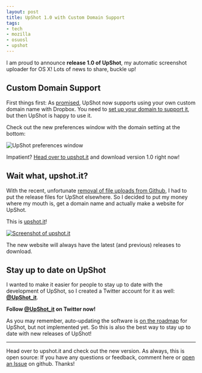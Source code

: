 ```yaml
---
layout: post
title: UpShot 1.0 with Custom Domain Support
tags:
- tech
- mozilla
- osuosl
- upshot
---
```


I am proud to announce **release 1.0 of UpShot**, my automatic screenshot uploader for OS X! Lots of news to share, buckle up!

## Custom Domain Support

First things first: As [promised][upshot-post], UpShot now supports using your own custom domain name with Dropbox. You need to [set up your domain to support it][custom-domain], but then UpShot is happy to use it.

[upshot-post]: /2012/11/27/upshot-osx-screenshot-sharing-with-dropbox/
[custom-domain]: /2012/12/09/custom-domain-with-dropbox/

Check out the new preferences window with the domain setting at the bottom:

![UpShot preferences window](/media/2012/upshot-preferences.png)

Impatient? [Head over to upshot.it][upshot.it] and download version 1.0 right now!

## Wait what, upshot.it?

With the recent, unfortunate [removal of file uploads from Github][ex-uploads], I had to put the release files for UpShot elsewhere. So I decided to put my money where my mouth is, get a domain name and actually make a website for UpShot.

This is [upshot.it][upshot.it]!

[![Screenshot of upshot.it](/media/2012/upshot-it.png)][upshot.it]

The new website will always have the latest (and previous) releases to download.

[ex-uploads]: https://github.com/blog/1302-goodbye-uploads
[upshot.it]: http://upshot.it

## Stay up to date on UpShot

I wanted to make it easier for people to stay up to date with the development of UpShot, so I created a Twitter account for it as well: **[@UpShot_it][tw]**.

**Follow [@UpShot_it][tw] on Twitter now!**

As you may remember, auto-updating the software is [on the roadmap][auto-update-issue] for UpShot, but not implemented yet. So this is also the best way to stay up to date with new releases of UpShot!

[tw]: https://twitter.com/UpShot_it
[auto-update-issue]: https://github.com/fwenzel/upshot/issues/14

---

Head over to upshot.it and check out the new version. As always, this is open source: If you have any questions or feedback, comment here or [open an Issue][issues] on github. Thanks!

[issues]: https://github.com/fwenzel/upshot/issues/